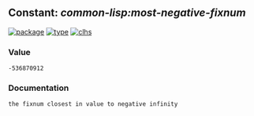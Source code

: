 ## Constant: ***common-lisp:most-negative-fixnum***
[![package](https://img.shields.io/badge/Package-COMMON--LISP-5f9ea0.svg?style=social&colorA=999999)](../) [![type](https://img.shields.io/badge/Type-Constant-5f9ea0.svg?style=social&colorA=999999)](../#constant) [![clhs](https://img.shields.io/badge/CLHS-MOST--NEGATIVE--FIXNUM-5f9ea0.svg?style=social&colorA=999999)](http://www.lispworks.com/documentation/HyperSpec/Body/v_most_p.htm) 
### Value
```
-536870912
```
### Documentation
```
the fixnum closest in value to negative infinity
```
